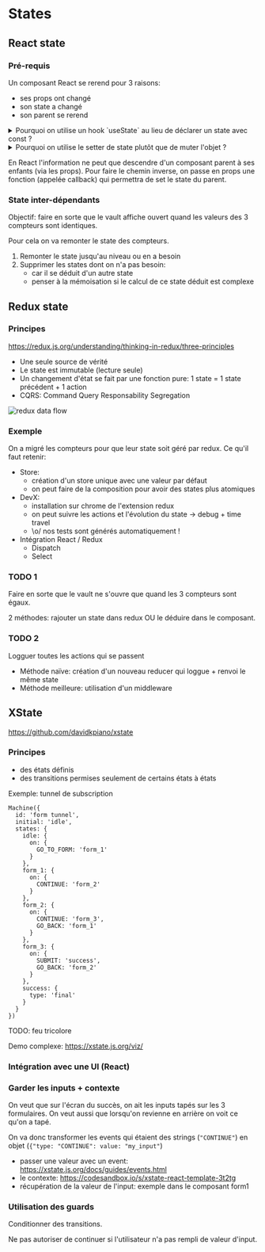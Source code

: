 # States

## React state

### Pré-requis

Un composant React se rerend pour 3 raisons:
- ses props ont changé
- son state a changé
- son parent se rerend 

<details>
<summary>Pourquoi on utilise un hook `useState` au lieu de déclarer un state avec const ?</summary>
Parce que le composant est une fonction qui est réévaluée à chaque fois que le composant se rerend
</details>

<details>
<summary>Pourquoi on utilise le setter de state plutôt que de muter l'objet ?</summary>
Un composant se rerend quand son state change. Pour savoir si le state a changé, React fait une comparaison ===. En mutant le state, cette comparaison répondra tout le temps que le state reste identique.
</details>

En React l'information ne peut que descendre d'un composant parent à ses enfants (via les props). Pour faire le chemin inverse, on passe en props une fonction (appelée callback) qui permettra de set le state du parent.

### State inter-dépendants

Objectif: faire en sorte que le vault affiche ouvert quand les valeurs des 3 compteurs sont identiques.

Pour cela on va remonter le state des compteurs.

1. Remonter le state jusqu'au niveau ou en a besoin
2. Supprimer les states dont on n'a pas besoin:
   - car il se déduit d'un autre state
   - penser à la mémoisation si le calcul de ce state déduit est complexe

## Redux state

### Principes

https://redux.js.org/understanding/thinking-in-redux/three-principles

- Une seule source de vérité
- Le state est immutable (lecture seule)
- Un changement d'état se fait par une fonction pure: 1 state = 1 state précédent + 1 action
- CQRS: Command Query Responsability Segregation

![redux data flow](https://redux.js.org/assets/images/one-way-data-flow-04fe46332c1ccb3497ecb04b94e55b97.png)

### Exemple

On a migré les compteurs pour que leur state soit géré par redux. Ce qu'il faut retenir:

- Store:
  - création d'un store unique avec une valeur par défaut
  - on peut faire de la composition pour avoir des states plus atomiques
- DevX:
  - installation sur chrome de l'extension redux
  - on peut suivre les actions et l'évolution du state -> debug + time travel
  - \o/ nos tests sont générés automatiquement !
- Intégration React / Redux
  - Dispatch
  - Select

### TODO 1

Faire en sorte que le vault ne s'ouvre que quand les 3 compteurs sont égaux.

2 méthodes: rajouter un state dans redux OU le déduire dans le composant.

### TODO 2

Logguer toutes les actions qui se passent

- Méthode naïve: création d'un nouveau reducer qui loggue + renvoi le même state
- Méthode meilleure: utilisation d'un middleware

## XState

https://github.com/davidkpiano/xstate

### Principes

- des états définis
- des transitions permises seulement de certains états à états

Exemple: tunnel de subscription

```
Machine({
  id: 'form tunnel',
  initial: 'idle',
  states: {
    idle: {
      on: {
        GO_TO_FORM: 'form_1'
      }
    },
    form_1: {
      on: {
        CONTINUE: 'form_2'
      }
    },
    form_2: {
      on: {
        CONTINUE: 'form_3',
        GO_BACK: 'form_1'
      }
    },
    form_3: {
      on: {
        SUBMIT: 'success',
        GO_BACK: 'form_2'
      }
    },
    success: {
      type: 'final'
    }
  }
})
```

TODO: feu tricolore

Demo complexe: https://xstate.js.org/viz/

### Intégration avec une UI (React)

### Garder les inputs + contexte

On veut que sur l'écran du succès, on ait les inputs tapés sur les 3 formulaires.
On veut aussi que lorsqu'on revienne en arrière on voit ce qu'on a tapé.

On va donc transformer les events qui étaient des strings (`"CONTINUE"`) en objet (`{"type: "CONTINUE": value: "my_input"`)

- passer une valeur avec un event: https://xstate.js.org/docs/guides/events.html
- le contexte: https://codesandbox.io/s/xstate-react-template-3t2tg
- récupération de la valeur de l'input: exemple dans le composant form1

### Utilisation des guards

Conditionner des transitions.

Ne pas autoriser de continuer si l'utilisateur n'a pas rempli de valeur d'input.
